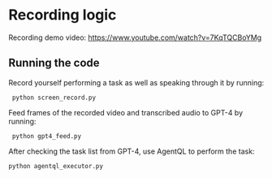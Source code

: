 # Recording logic

Recording demo video: https://www.youtube.com/watch?v=7KqTQCBoYMg

## Running the code
    
Record yourself performing a task as well as speaking through it by running: 
```
 python screen_record.py
```

Feed frames of the recorded video and transcribed audio to GPT-4 by running: 
```
 python gpt4_feed.py
```

After checking the task list from GPT-4, use AgentQL to perform the task: 
```
python agentql_executor.py 
```

